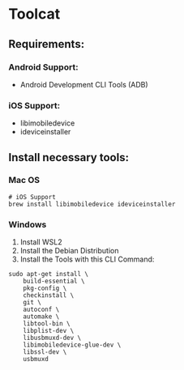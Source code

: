 # Toolcat

## Requirements:
### Android Support:
- Android Development CLI Tools (ADB)

### iOS Support:
- libimobiledevice
- ideviceinstaller


## Install necessary tools:

### Mac OS

```shell
# iOS Support
brew install libimobiledevice ideviceinstaller
```

### Windows
1. Install WSL2
2. Install the Debian Distribution
3. Install the Tools with this CLI Command:

```shell
sudo apt-get install \
	build-essential \
	pkg-config \
	checkinstall \
	git \
	autoconf \
	automake \
	libtool-bin \
	libplist-dev \
	libusbmuxd-dev \
	libimobiledevice-glue-dev \
	libssl-dev \
	usbmuxd
```
